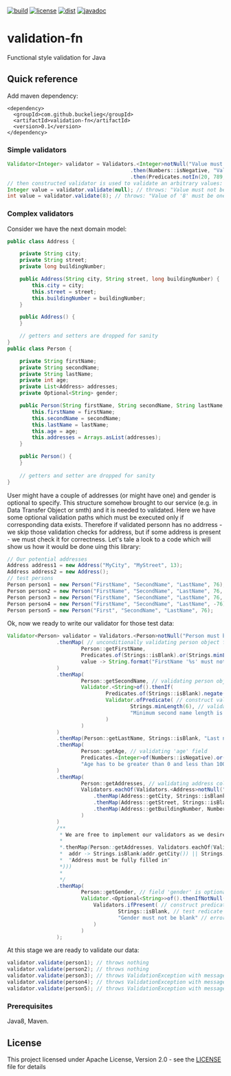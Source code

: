 [![build](https://github.com/buckelieg/validation-fn/workflows/build/badge.svg?branch=master)]()
[![license](https://img.shields.io/github/license/buckelieg/validation-fn.svg)](./LICENSE.md)
[![dist](https://img.shields.io/maven-central/v/com.github.buckelieg/validation-fn.svg)](http://mvnrepository.com/artifact/com.github.buckelieg/validation-fn)
[![javadoc](https://javadoc.io/badge2/com.github.buckelieg/validation-fn/javadoc.svg)](https://javadoc.io/doc/com.github.buckelieg/validation-fn)
# validation-fn
Functional style validation for Java

## Quick reference

Add maven dependency:
```
<dependency>
  <groupId>com.github.buckelieg</groupId>
  <artifactId>validation-fn</artifactId>
  <version>0.1</version>
</dependency>
```
### Simple validators

```java
Validator<Integer> validator = Validators.<Integer>notNull("Value must not be null")
                                        .then(Numbers::isNegative, "Value must not be negative")
                                        .then(Predicates.notIn(20, 789, 1001), v -> String.format("Value of '%s' must be one of:  [20, 789, 1001]", v));
// then constructed validator is used to validate an arbitrary values:
Integer value = validator.validate(null); // throws: "Value must not be null"
int value = validator.validate(8); // throws: "Value of '8' must be one of:  [20, 789, 1001]"
```

### Complex validators
Consider we have the next domain model:
```java
public class Address {

    private String city;
    private String street;
    private long buildingNumber;

    public Address(String city, String street, long buildingNumber) {
        this.city = city;
        this.street = street;
        this.buildingNumber = buildingNumber;
    }

    public Address() {
    }

    // getters and setters are dropped for sanity
}
public class Person {

    private String firstName;
    private String secondName;
    private String lastName;
    private int age;
    private List<Address> addresses;
    private Optional<String> gender;

    public Person(String firstName, String secondName, String lastName, int age, Address... addresses) {
        this.firstName = firstName;
        this.secondName = secondName;
        this.lastName = lastName;
        this.age = age;
        this.addresses = Arrays.asList(addresses);
    }

    public Person() {
    }
    
    // getters and setter are dropped for sanity
}
```
User might have a couple of addresses (or might have one) and gender is optional to specify.
This structure somehow brought to our service (e.g. in Data Transfer Object or smth)
and it is needed to validated.
Here we have some optional validation paths which must be executed only if corresponding data exists.
Therefore if validated personn has no addrress - we skip those validation checks for address, but
if some address is present - we must check it for correctness.
Let's tale a look to a code which will show us how it would be done uing this library:
```java
// Our potential addresses
Address address1 = new Address("MyCity", "MyStreet", 13);
Address address2 = new Address();
// test persons
Person person1 = new Person("FirstName", "SecondName", "LastName", 76);
Person person2 = new Person("FirstName", "SecondName", "LastName", 76, address1);
Person person3 = new Person("FirstName", "SecondName", "LastName", 76, address1, address2);
Person person4 = new Person("FirstName", "SecondName", "LastName", -76);
Person person5 = new Person("First", "SecondName", "LastName", 76);
```
Ok, now we ready to write our validator for those test data:
```java
Validator<Person> validator = Validators.<Person>notNull("Person must be provided")
                .thenMap( // unconditionally validating person object field of 'firstName'
                        Person::getFirstName,
                        Predicates.of(Strings::isBlank).or(Strings.minLength(6)), // validation case in the form of java.util.Predicate 
                        value -> String.format("FirstName '%s' must not be null and at least 6 characters long", value) // error message provider function - the ValidationException message
                )
                .thenMap(
                        Person::getSecondName, // validating person object field of 'secondName'
                        Validator.<String>of().thenIf(
                                Predicates.of(Strings::isBlank).negate(), // field validation condition
                                Validator.ofPredicate( // construct validator from:
                                        Strings.minLength(6), // validation test case predicate
                                        "Minimum second name length is 6" // error message if predicate returns TRUE
                                )
                        )
                )
                .thenMap(Person::getLastName, Strings::isBlank, "Last name must not be empty") // unconditionally validating 'lastName'
                .thenMap(
                        Person::getAge, // validating 'age' field
                        Predicates.<Integer>of(Numbers::isNegative).or(Numbers.max(100)), // combine predicates with arbitrary conditions to be validated against
                        "Age has to be greater than 0 and less than 100" // an error message if we fail
                )
                .thenMap(
                        Person::getAddresses, // walidating address collection
                        Validators.eachOf(Validators.<Address>notNull("Address must not be null")
                            .thenMap(Address::getCity, Strings::isBlank, "City must not be blank")
                            .thenMap(Address::getStreet, Strings::isBlank, "Street must not be blank")
                            .thenMap(Address::getBuildingNumber, Numbers::isNegative, "Build number must be positive")
                        )
                )
                /**
                 * We are free to implement our validators as we desire. For example if we want to validate address at one - we might write the validator like this:
                 * 
                 *.thenMap(Person::getAddresses, Validators.eachOf(Validators.<Address>notNull().then(
                 *  addr -> Strings.isBlank(addr.getCity()) || Strings.isBlank(addr.getStreet()) || Numbers.isNegative(addr.getBuildingNumber()),
                 *  "Address must be fully filled in"
                 *)))
                 * 
                 */
                .thenMap(
                        Person::getGender, // field 'gender' is optional, so we validating it only if the value is present
                        Validator.<Optional<String>>of().thenIfNotNull( // if optional object is not null - if it is - undegroing validation is not performed
                            Validators.ifPresent( // construct predicate that validates on existing value
                                    Strings::isBlank, // test redicate 
                                    "Gender must not be blank" // error message
                            )
                        )
                );
```
At this stage we are ready to validate our data:
```java
validator.validate(person1); // throws nothing
validator.validate(person2); // throws nothing
validator.validate(person3); // throws ValidationException with message of "City must not be blank" since the second address is not filled at all
validator.validate(person4); // throws ValidationException with message of "Age has to be greater than 0 and less than 100" since age is -76
validator.validate(person5); // throws ValidationException with message of "FirstName 'First' must not be null and at least 6 characters long" since it is 5 characters long
```
### Prerequisites
Java8, Maven.

## License
This project licensed under Apache License, Version 2.0 - see the [LICENSE](LICENSE) file for details

